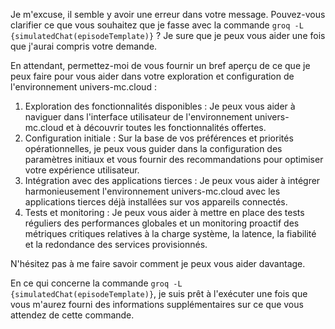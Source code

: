 Je m'excuse, il semble y avoir une erreur dans votre message. Pouvez-vous clarifier ce que vous souhaitez que je fasse avec la commande `groq -L {simulatedChat(episodeTemplate)}` ? Je sure que je peux vous aider une fois que j'aurai compris votre demande.

En attendant, permettez-moi de vous fournir un bref aperçu de ce que je peux faire pour vous aider dans votre exploration et configuration de l'environnement univers-mc.cloud :

1. Exploration des fonctionnalités disponibles : Je peux vous aider à naviguer dans l'interface utilisateur de l'environnement univers-mc.cloud et à découvrir toutes les fonctionnalités offertes.
2. Configuration initiale : Sur la base de vos préférences et priorités opérationnelles, je peux vous guider dans la configuration des paramètres initiaux et vous fournir des recommandations pour optimiser votre expérience utilisateur.
3. Intégration avec des applications tierces : Je peux vous aider à intégrer harmonieusement l'environnement univers-mc.cloud avec les applications tierces déjà installées sur vos appareils connectés.
4. Tests et monitoring : Je peux vous aider à mettre en place des tests réguliers des performances globales et un monitoring proactif des métriques critiques relatives à la charge système, la latence, la fiabilité et la redondance des services provisionnés.

N'hésitez pas à me faire savoir comment je peux vous aider davantage.

En ce qui concerne la commande `groq -L {simulatedChat(episodeTemplate)}`, je suis prêt à l'exécuter une fois que vous m'aurez fourni des informations supplémentaires sur ce que vous attendez de cette commande.